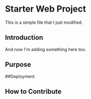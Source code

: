 # Starter Web Project

This is a simple file that I just modified.

## Introduction

And now I'm adding something here too.

## Purpose

##Deployment

## How to Contribute